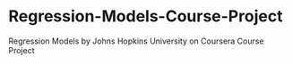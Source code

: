 # Regression-Models-Course-Project
Regression Models by Johns Hopkins University on Coursera Course Project
